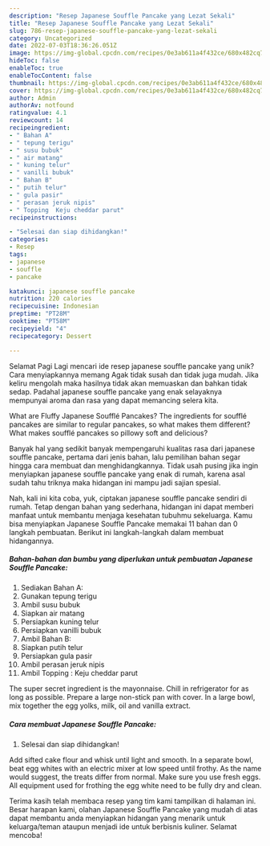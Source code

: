 ```yaml
---
description: "Resep Japanese Souffle Pancake yang Lezat Sekali"
title: "Resep Japanese Souffle Pancake yang Lezat Sekali"
slug: 786-resep-japanese-souffle-pancake-yang-lezat-sekali
category: Uncategorized
date: 2022-07-03T18:36:26.051Z
image: https://img-global.cpcdn.com/recipes/0e3ab611a4f432ce/680x482cq70/japanese-souffle-pancake-foto-resep-utama.jpg
hideToc: false
enableToc: true
enableTocContent: false
thumbnail: https://img-global.cpcdn.com/recipes/0e3ab611a4f432ce/680x482cq70/japanese-souffle-pancake-foto-resep-utama.jpg
cover: https://img-global.cpcdn.com/recipes/0e3ab611a4f432ce/680x482cq70/japanese-souffle-pancake-foto-resep-utama.jpg
author: Admin
authorAv: notfound
ratingvalue: 4.1
reviewcount: 14
recipeingredient:
- " Bahan A"
- " tepung terigu"
- " susu bubuk"
- " air matang"
- " kuning telur"
- " vanilli bubuk"
- " Bahan B"
- " putih telur"
- " gula pasir"
- " perasan jeruk nipis"
- " Topping  Keju cheddar parut"
recipeinstructions:

- "Selesai dan siap dihidangkan!"
categories:
- Resep
tags:
- japanese
- souffle
- pancake

katakunci: japanese souffle pancake 
nutrition: 220 calories
recipecuisine: Indonesian
preptime: "PT28M"
cooktime: "PT58M"
recipeyield: "4"
recipecategory: Dessert

---
```



Selamat Pagi Lagi mencari ide resep japanese souffle pancake yang unik? Cara menyiapkannya memang Agak tidak susah dan tidak juga mudah. Jika keliru mengolah maka hasilnya tidak akan memuaskan dan bahkan tidak sedap. Padahal japanese souffle pancake yang enak selayaknya mempunyai aroma dan rasa yang dapat memancing selera kita.


What are Fluffy Japanese Soufflé Pancakes? The ingredients for soufflé pancakes are similar to regular pancakes, so what makes them different? What makes soufflé pancakes so pillowy soft and delicious?

Banyak hal yang sedikit banyak mempengaruhi kualitas rasa dari japanese souffle pancake, pertama dari jenis bahan, lalu pemilihan bahan segar hingga cara membuat dan menghidangkannya. Tidak usah pusing jika ingin menyiapkan japanese souffle pancake yang enak di rumah, karena asal sudah tahu triknya maka hidangan ini mampu jadi sajian spesial.


Nah, kali ini kita coba, yuk, ciptakan japanese souffle pancake sendiri di rumah. Tetap dengan bahan yang sederhana, hidangan ini dapat memberi manfaat untuk membantu menjaga kesehatan tubuhmu sekeluarga. Kamu bisa menyiapkan Japanese Souffle Pancake memakai 11 bahan dan 0 langkah pembuatan. Berikut ini langkah-langkah dalam membuat hidangannya.

<!--inarticleads1-->

##### Bahan-bahan dan bumbu yang diperlukan untuk pembuatan Japanese Souffle Pancake:

1. Sediakan  Bahan A:
1. Gunakan  tepung terigu
1. Ambil  susu bubuk
1. Siapkan  air matang
1. Persiapkan  kuning telur
1. Persiapkan  vanilli bubuk
1. Ambil  Bahan B:
1. Siapkan  putih telur
1. Persiapkan  gula pasir
1. Ambil  perasan jeruk nipis
1. Ambil  Topping : Keju cheddar parut


The super secret ingredient is the mayonnaise. Chill in refrigerator for as long as possible. Prepare a large non-stick pan with cover. In a large bowl, mix together the egg yolks, milk, oil and vanilla extract. 

<!--inarticleads2-->

##### Cara membuat Japanese Souffle Pancake:


1. Selesai dan siap dihidangkan!

Add sifted cake flour and whisk until light and smooth. In a separate bowl, beat egg whites with an electric mixer at low speed until frothy. As the name would suggest, the treats differ from normal. Make sure you use fresh eggs. All equipment used for frothing the egg white need to be fully dry and clean. 

Terima kasih telah membaca resep yang tim kami tampilkan di halaman ini. Besar harapan kami, olahan Japanese Souffle Pancake yang mudah di atas dapat membantu anda menyiapkan hidangan yang menarik untuk keluarga/teman ataupun menjadi ide untuk berbisnis kuliner. Selamat mencoba!
